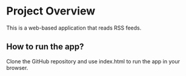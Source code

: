# Project Overview

This is a web-based application that reads RSS feeds.


## How to run the app?

Clone the GitHub repository and use index.html to run the app in your browser.